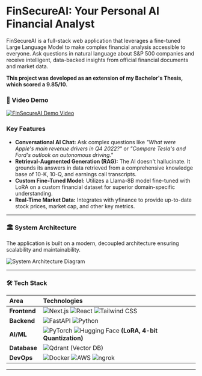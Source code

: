 # FinSecureAI: Your Personal AI Financial Analyst

FinSecureAI is a full-stack web application that leverages a fine-tuned Large Language Model to make complex financial analysis accessible to everyone. Ask questions in natural language about S&P 500 companies and receive intelligent, data-backed insights from official financial documents and market data.

**This project was developed as an extension of my Bachelor's Thesis, which scored a 9.85/10.**

### 🎥 Video Demo

[![FinSecureAI Demo Video](https://img.youtube.com/vi/YOUTUBE_VIDEO_ID/0.jpg)](https://youtu.be/iDzdU66SlCA)

###  Key Features

*   **Conversational AI Chat:** Ask complex questions like *"What were Apple's main revenue drivers in Q4 2022?"* or *"Compare Tesla's and Ford's outlook on autonomous driving."*
*   **Retrieval-Augmented Generation (RAG):** The AI doesn't hallucinate. It grounds its answers in data retrieved from a comprehensive knowledge base of 10-K, 10-Q, and earnings call transcripts.
*   **Custom Fine-Tuned Model:** Utilizes a Llama-8B model fine-tuned with LoRA on a custom financial dataset for superior domain-specific understanding.
*   **Real-Time Market Data:** Integrates with yfinance to provide up-to-date stock prices, market cap, and other key metrics.

---

### 🏛️ System Architecture

The application is built on a modern, decoupled architecture ensuring scalability and maintainability.

![System Architecture Diagram](docs/architecture.png) 

---

### 🛠️ Tech Stack

| Area      | Technologies                                                                                           |
| :-------- | :----------------------------------------------------------------------------------------------------- |
| **Frontend** | ![Next.js](https://img.shields.io/badge/Next.js-000000?style=for-the-badge&logo=next.js&logoColor=white) ![React](https://img.shields.io/badge/React-20232A?style=for-the-badge&logo=react&logoColor=61DAFB) ![Tailwind CSS](https://img.shields.io/badge/Tailwind_CSS-38B2AC?style=for-the-badge&logo=tailwind-css&logoColor=white) |
| **Backend**  | ![FastAPI](https://img.shields.io/badge/FastAPI-005571?style=for-the-badge&logo=fastapi) ![Python](https://img.shields.io/badge/Python-3776AB?style=for-the-badge&logo=python&logoColor=white) |
| **AI/ML**    | ![PyTorch](https://img.shields.io/badge/PyTorch-EE4C2C?style=for-the-badge&logo=pytorch&logoColor=white) ![Hugging Face](https://img.shields.io/badge/%F0%9F%A4%97_Hugging_Face-FFD21E?style=for-the-badge) **(LoRA, 4-bit Quantization)** |
| **Database** | ![Qdrant](https://img.shields.io/badge/Qdrant-AC1431?style=for-the-badge) (Vector DB)  |
| **DevOps**   | ![Docker](https://img.shields.io/badge/Docker-2496ED?style=for-the-badge&logo=docker&logoColor=white) ![AWS](https://img.shields.io/badge/AWS-232F3E?style=for-the-badge&logo=amazon-aws&logoColor=white) ![ngrok](https://img.shields.io/badge/ngrok-1F1E37?style=for-the-badge&logo=ngrok&logoColor=white) |

---
